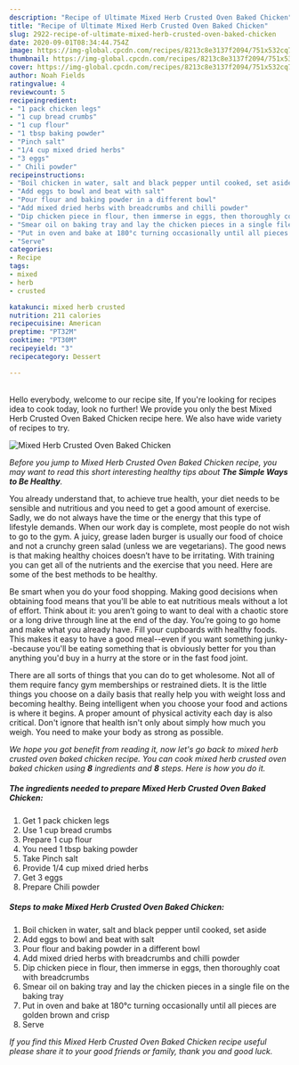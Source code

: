 ```yaml
---
description: "Recipe of Ultimate Mixed Herb Crusted Oven Baked Chicken"
title: "Recipe of Ultimate Mixed Herb Crusted Oven Baked Chicken"
slug: 2922-recipe-of-ultimate-mixed-herb-crusted-oven-baked-chicken
date: 2020-09-01T08:34:44.754Z
image: https://img-global.cpcdn.com/recipes/8213c8e3137f2094/751x532cq70/mixed-herb-crusted-oven-baked-chicken-recipe-main-photo.jpg
thumbnail: https://img-global.cpcdn.com/recipes/8213c8e3137f2094/751x532cq70/mixed-herb-crusted-oven-baked-chicken-recipe-main-photo.jpg
cover: https://img-global.cpcdn.com/recipes/8213c8e3137f2094/751x532cq70/mixed-herb-crusted-oven-baked-chicken-recipe-main-photo.jpg
author: Noah Fields
ratingvalue: 4
reviewcount: 5
recipeingredient:
- "1 pack chicken legs"
- "1 cup bread crumbs"
- "1 cup flour"
- "1 tbsp baking powder"
- "Pinch salt"
- "1/4 cup mixed dried herbs"
- "3 eggs"
- " Chili powder"
recipeinstructions:
- "Boil chicken in water, salt and black pepper until cooked, set aside"
- "Add eggs to bowl and beat with salt"
- "Pour flour and baking powder in a different bowl"
- "Add mixed dried herbs with breadcrumbs and chilli powder"
- "Dip chicken piece in flour, then immerse in eggs, then thoroughly coat with breadcrumbs"
- "Smear oil on baking tray and lay the chicken pieces in a single file on the baking tray"
- "Put in oven and bake at 180°c turning occasionally until all pieces are golden brown and crisp"
- "Serve"
categories:
- Recipe
tags:
- mixed
- herb
- crusted

katakunci: mixed herb crusted 
nutrition: 211 calories
recipecuisine: American
preptime: "PT32M"
cooktime: "PT30M"
recipeyield: "3"
recipecategory: Dessert

---
```

<br>
Hello everybody, welcome to our recipe site, If you're looking for recipes idea to cook today, look no further! We provide you only the best Mixed Herb Crusted Oven Baked Chicken recipe here. We also have wide variety of recipes to try.
<br>


![Mixed Herb Crusted Oven Baked Chicken](https://img-global.cpcdn.com/recipes/8213c8e3137f2094/751x532cq70/mixed-herb-crusted-oven-baked-chicken-recipe-main-photo.jpg)

<i>Before you jump to Mixed Herb Crusted Oven Baked Chicken recipe, you may want to read this short interesting healthy tips about <strong>The Simple Ways to Be Healthy</strong>.</i>

You already understand that, to achieve true health, your diet needs to be sensible and nutritious and you need to get a good amount of exercise. Sadly, we do not always have the time or the energy that this type of lifestyle demands. When our work day is complete, most people do not wish to go to the gym. A juicy, grease laden burger is usually our food of choice and not a crunchy green salad (unless we are vegetarians). The good news is that making healthy choices doesn’t have to be irritating. With training you can get all of the nutrients and the exercise that you need. Here are some of the best methods to be healthy.

Be smart when you do your food shopping. Making good decisions when obtaining food means that you'll be able to eat nutritious meals without a lot of effort. Think about it: you aren’t going to want to deal with a chaotic store or a long drive through line at the end of the day. You’re going to go home and make what you already have. Fill your cupboards with healthy foods. This makes it easy to have a good meal--even if you want something junky--because you'll be eating something that is obviously better for you than anything you'd buy in a hurry at the store or in the fast food joint.

There are all sorts of things that you can do to get wholesome. Not all of them require fancy gym memberships or restrained diets. It is the little things you choose on a daily basis that really help you with weight loss and becoming healthy. Being intelligent when you choose your food and actions is where it begins. A proper amount of physical activity each day is also critical. Don't ignore that health isn't only about simply how much you weigh. You need to make your body as strong as possible. 


<i>We hope you got benefit from reading it, now let's go back to mixed herb crusted oven baked chicken recipe. You can cook mixed herb crusted oven baked chicken using <strong>8</strong> ingredients and <strong>8</strong> steps. Here is how you do it.
</i>

##### The ingredients needed to prepare Mixed Herb Crusted Oven Baked Chicken:

1. Get 1 pack chicken legs
1. Use 1 cup bread crumbs
1. Prepare 1 cup flour
1. You need 1 tbsp baking powder
1. Take Pinch salt
1. Provide 1/4 cup mixed dried herbs
1. Get 3 eggs
1. Prepare  Chili powder


##### Steps to make Mixed Herb Crusted Oven Baked Chicken:

1. Boil chicken in water, salt and black pepper until cooked, set aside
1. Add eggs to bowl and beat with salt
1. Pour flour and baking powder in a different bowl
1. Add mixed dried herbs with breadcrumbs and chilli powder
1. Dip chicken piece in flour, then immerse in eggs, then thoroughly coat with breadcrumbs
1. Smear oil on baking tray and lay the chicken pieces in a single file on the baking tray
1. Put in oven and bake at 180°c turning occasionally until all pieces are golden brown and crisp
1. Serve


<i>If you find this Mixed Herb Crusted Oven Baked Chicken recipe useful please share it to your good friends or family, thank you and good luck.</i>
